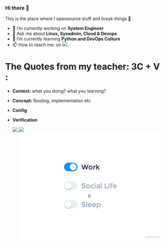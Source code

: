 ### Hi there 👋
This is the place where I opensource stuff and break things 🤣

- 🔭 I’m currently working on **System Engineer**
- 💬 Ask me about **Linux, Sysadmin, Cloud & Devops**
- 🌱 I’m currently learning **Python and DevOps Culture**
- 📫 How to reach me: on <a href="https://www.linkedin.com/in/harryarz/"><img src="https://img.shields.io/badge/linkedin-%230077B5.svg?&style=for-the-badge&logo=linkedin&logoColor=white" height=25></a>


# The Quotes from my teacher: 3C + V :

- **Context:** what you doing? what you learning?
- **Concept:** Routing, implementation etc
- **Config**
- **Verification**


   <p align="left">
    <a href="https://github.com/aryrz">
      <img height="180em" src="https://github-readme-stats-eight-theta.vercel.app/api?username=aryrz&show_icons=true&theme=algolia&include_all_commits=true&count_private=true"/>
      <img height="180em" src="https://github-readme-stats-eight-theta.vercel.app/api/top-langs/?username=aryrz&layout=compact&langs_count=8&theme=algolia"/>
       <img src="https://raw.githubusercontent.com/aryrz/aryrz/main/life_balance.gif" alt="side Image" align="right" width="460" height="auto" />
    </a>
    </p>
